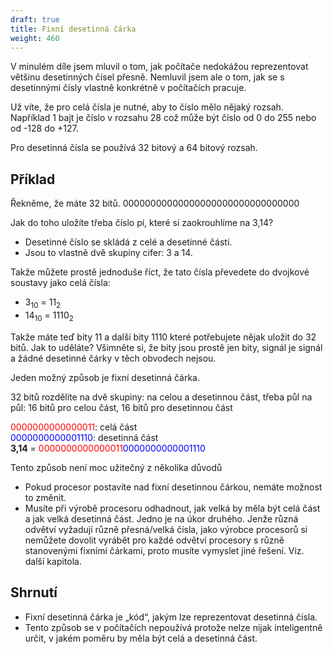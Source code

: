 ```yaml
---
draft: true
title: Fixní desetinná čárka
weight: 460
---
```


V minulém díle jsem mluvil o tom, jak počítače nedokážou reprezentovat většinu desetinných čísel přesně. Nemluvil jsem ale o tom, jak se s desetinnými čísly vlastně konkrétně v počítačích pracuje.

Už víte, že pro celá čísla je nutné, aby to číslo mělo nějaký rozsah. Například 1 bajt je číslo v rozsahu 28 což může být číslo od 0 do 255 nebo od -128 do +127.

Pro desetinná čísla se používá 32 bitový a 64 bitový rozsah.

## Příklad

Řekněme, že máte 32 bitů.
00000000000000000000000000000000

Jak do toho uložíte třeba číslo pí, které si zaokrouhlíme na 3,14?

- Desetinné číslo se skládá z celé a desetinné části.
- Jsou to vlastně dvě skupiny cifer: 3 a 14.

Takže můžete prostě jednoduše říct, že tato čísla převedete do dvojkové soustavy jako celá čísla:

- 3<sub>10</sub> = 11<sub>2</sub>
- 14<sub>10</sub> = 1110<sub>2</sub>

Takže máte teď bity 11 a další bity 1110 které potřebujete nějak uložit do 32 bitů. Jak to uděláte? Všimněte si, že bity jsou prostě jen bity, signál je signál a žádné desetinné čárky v těch obvodech nejsou.

Jeden možný způsob je fixní desetinná čárka.

32 bitů rozdělíte na dvě skupiny: na celou a desetinnou část, třeba půl na půl: 16 bitů pro celou část, 16 bitů pro desetinnou část

<span style="color:red">0000000000000011</span>: celá část  
<span style="color:blue">0000000000001110</span>: desetinná část  
**3,14** = <span style="color:red">0000000000000011</span><span style="color:blue">0000000000001110</span>

Tento způsob není moc užitečný z několika důvodů

- Pokud procesor postavíte nad fixní desetinnou čárkou, nemáte možnost to změnit.
- Musíte při výrobě procesoru odhadnout, jak velká by měla být celá část a jak velká desetinná část. Jedno je na úkor druhého. Jenže různá odvětví vyžadují různě přesná/velká čísla, jako výrobce procesorů si nemůžete dovolit vyrábět pro každé odvětví procesory s různě stanovenými fixními čárkami, proto musíte vymyslet jiné řešení. Viz. další kapitola.

## Shrnutí

- Fixní desetinná čárka je „kód“, jakým lze reprezentovat desetinná čísla.
- Tento způsob se v počítačích nepoužívá protože nelze nijak inteligentně určit, v jakém poměru by měla být celá a desetinná část.
